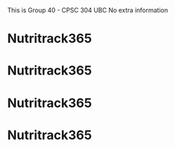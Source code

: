 This is Group 40 - CPSC 304 UBC
No extra information
# Nutritrack365
# Nutritrack365
# Nutritrack365
# Nutritrack365
